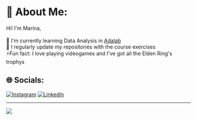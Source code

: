 # 💫 About Me:
Hi! I'm Marina,<br><br>🌱 I'm currently learning Data Analysis in [Adalab](https://github.com/Adalab)<br>📝 I regularly update my repositories with the course exercises<br>⚡Fun fact: I love playing videogames and I've got all the Elden Ring's trophys


## 🌐 Socials:
[![Instagram](https://img.shields.io/badge/Instagram-%23E4405F.svg?logo=Instagram&logoColor=white)](https://instagram.com/marinaespe_) [![LinkedIn](https://img.shields.io/badge/LinkedIn-%230077B5.svg?logo=linkedin&logoColor=white)](https://linkedin.com/in/marinaescobarperez) 

---
[![](https://visitcount.itsvg.in/api?id=marinaescobar&icon=0&color=5)](https://visitcount.itsvg.in) 
